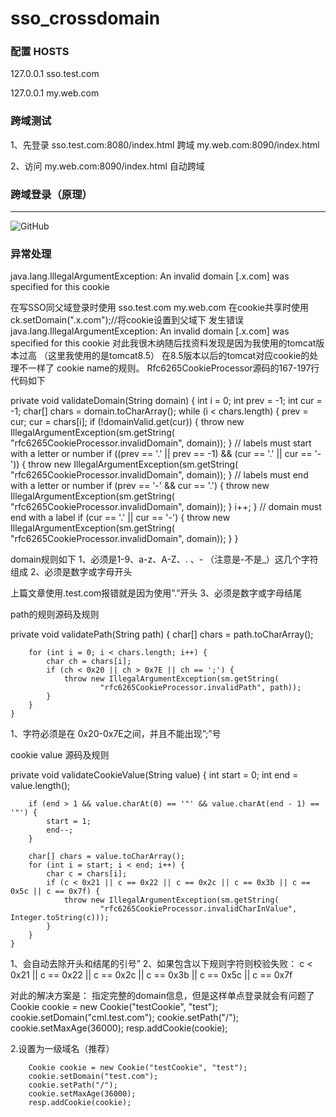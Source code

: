 # sso_crossdomain

### 配置 HOSTS 
127.0.0.1 sso.test.com

127.0.0.1 my.web.com


### 跨域测试
1、先登录  sso.test.com:8080/index.html  跨域 my.web.com:8090/index.html

2、访问 my.web.com:8090/index.html 自动跨域


### 跨域登录（原理）
--------------------------------------------

![GitHub](https://raw.githubusercontent.com/leqwang/kisso/master/images/cl.jpg "Kisso,crossdomain login")

### 异常处理
java.lang.IllegalArgumentException: An invalid domain [.x.com] was specified for this cookie

在写SSO同父域登录时使用
    sso.test.com
    my.web.com
在cookie共享时使用ck.setDomain(".x.com");//将cookie设置到父域下
发生错误  java.lang.IllegalArgumentException: An invalid domain [.x.com] was specified for this cookie
对此我很木纳随后找资料发现是因为我使用的tomcat版本过高  （这里我使用的是tomcat8.5）
在8.5版本以后的tomcat对应cookie的处理不一样了
cookie name的规则。 
Rfc6265CookieProcessor源码的167-197行代码如下

 private void validateDomain(String domain) {
        int i = 0;
        int prev = -1;
        int cur = -1;
        char[] chars = domain.toCharArray();
        while (i < chars.length) {
            prev = cur;
            cur = chars[i];
            if (!domainValid.get(cur)) {
                throw new IllegalArgumentException(sm.getString(
                        "rfc6265CookieProcessor.invalidDomain", domain));
            }
            // labels must start with a letter or number
            if ((prev == '.' || prev == -1) && (cur == '.' || cur == '-')) {
                throw new IllegalArgumentException(sm.getString(
                        "rfc6265CookieProcessor.invalidDomain", domain));
            }
            // labels must end with a letter or number
            if (prev == '-' && cur == '.') {
                throw new IllegalArgumentException(sm.getString(
                        "rfc6265CookieProcessor.invalidDomain", domain));
            }
            i++;
        }
        // domain must end with a label
        if (cur == '.' || cur == '-') {
            throw new IllegalArgumentException(sm.getString(
                    "rfc6265CookieProcessor.invalidDomain", domain));
        }
    }


domain规则如下 
1、必须是1-9、a-z、A-Z、. 、- （注意是-不是_）这几个字符组成 
2、必须是数字或字母开头

上篇文章使用.test.com报错就是因为使用”.”开头
3、必须是数字或字母结尾

path的规则源码及规则

 private void validatePath(String path) {
        char[] chars = path.toCharArray();

        for (int i = 0; i < chars.length; i++) {
            char ch = chars[i];
            if (ch < 0x20 || ch > 0x7E || ch == ';') {
                throw new IllegalArgumentException(sm.getString(
                        "rfc6265CookieProcessor.invalidPath", path));
            }
        }
    }

1、字符必须是在 0x20-0x7E之间，并且不能出现”;”号

cookie value 源码及规则

private void validateCookieValue(String value) {
        int start = 0;
        int end = value.length();

        if (end > 1 && value.charAt(0) == '"' && value.charAt(end - 1) == '"') {
            start = 1;
            end--;
        }

        char[] chars = value.toCharArray();
        for (int i = start; i < end; i++) {
            char c = chars[i];
            if (c < 0x21 || c == 0x22 || c == 0x2c || c == 0x3b || c == 0x5c || c == 0x7f) {
                throw new IllegalArgumentException(sm.getString(
                        "rfc6265CookieProcessor.invalidCharInValue", Integer.toString(c)));
            }
        }
    }

1、会自动去除开头和结尾的引号” 
2、如果包含以下规则字符则校验失败： 
c < 0x21 || c == 0x22 || c == 0x2c || c == 0x3b || c == 0x5c || c == 0x7f

对此的解决方案是：
指定完整的domain信息，但是这样单点登录就会有问题了
        Cookie cookie = new Cookie("testCookie", "test");
        cookie.setDomain("cml.test.com");
        cookie.setPath("/");
        cookie.setMaxAge(36000);
        resp.addCookie(cookie);

2.设置为一级域名（推荐）

        Cookie cookie = new Cookie("testCookie", "test");
        cookie.setDomain("test.com");
        cookie.setPath("/");
        cookie.setMaxAge(36000);
        resp.addCookie(cookie);
